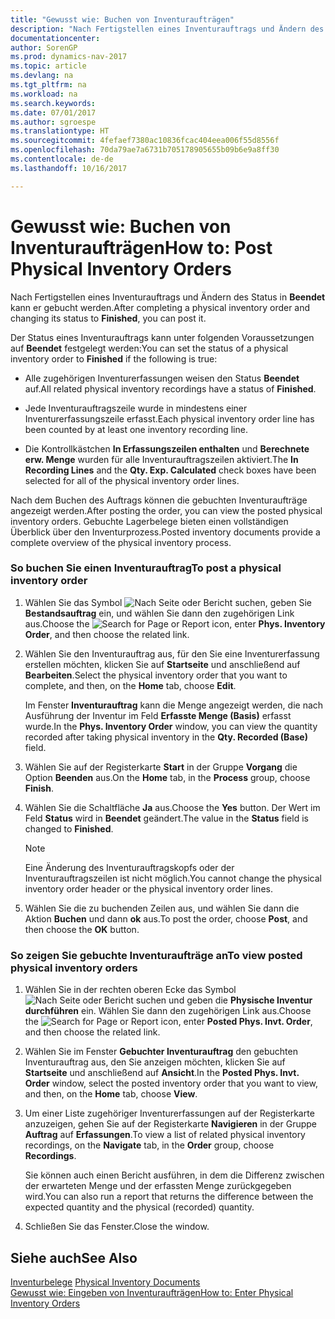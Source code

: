 ```yaml
---
title: "Gewusst wie: Buchen von Inventuraufträgen"
description: "Nach Fertigstellen eines Inventurauftrags und Ändern des Status in **Beendet** kann er gebucht werden."
documentationcenter: 
author: SorenGP
ms.prod: dynamics-nav-2017
ms.topic: article
ms.devlang: na
ms.tgt_pltfrm: na
ms.workload: na
ms.search.keywords: 
ms.date: 07/01/2017
ms.author: sgroespe
ms.translationtype: HT
ms.sourcegitcommit: 4fefaef7380ac10836fcac404eea006f55d8556f
ms.openlocfilehash: 70da79ae7a6731b705178905655b09b6e9a8ff30
ms.contentlocale: de-de
ms.lasthandoff: 10/16/2017

---
```

# <a name="how-to-post-physical-inventory-orders"></a><span data-ttu-id="e659e-103">Gewusst wie: Buchen von Inventuraufträgen</span><span class="sxs-lookup"><span data-stu-id="e659e-103">How to: Post Physical Inventory Orders</span></span>
<span data-ttu-id="e659e-104">Nach Fertigstellen eines Inventurauftrags und Ändern des Status in **Beendet** kann er gebucht werden.</span><span class="sxs-lookup"><span data-stu-id="e659e-104">After completing a physical inventory order and changing its status to **Finished**, you can post it.</span></span>  
  
 <span data-ttu-id="e659e-105">Der Status eines Inventurauftrags kann unter folgenden Voraussetzungen auf **Beendet** festgelegt werden:</span><span class="sxs-lookup"><span data-stu-id="e659e-105">You can set the status of a physical inventory order to **Finished** if the following is true:</span></span>  
  
-   <span data-ttu-id="e659e-106">Alle zugehörigen Inventurerfassungen weisen den Status **Beendet** auf.</span><span class="sxs-lookup"><span data-stu-id="e659e-106">All related physical inventory recordings have a status of **Finished**.</span></span>  
  
-   <span data-ttu-id="e659e-107">Jede Inventurauftragszeile wurde in mindestens einer Inventurerfassungszeile erfasst.</span><span class="sxs-lookup"><span data-stu-id="e659e-107">Each physical inventory order line has been counted by at least one inventory recording line.</span></span>  
  
-   <span data-ttu-id="e659e-108">Die Kontrollkästchen **In Erfassungszeilen enthalten** und **Berechnete erw. Menge** wurden für alle Inventurauftragszeilen aktiviert.</span><span class="sxs-lookup"><span data-stu-id="e659e-108">The **In Recording Lines** and the **Qty. Exp. Calculated** check boxes have been selected for all of the physical inventory order lines.</span></span>  
  
 <span data-ttu-id="e659e-109">Nach dem Buchen des Auftrags können die gebuchten Inventuraufträge angezeigt werden.</span><span class="sxs-lookup"><span data-stu-id="e659e-109">After posting the order, you can view the posted physical inventory orders.</span></span> <span data-ttu-id="e659e-110">Gebuchte Lagerbelege bieten einen vollständigen Überblick über den Inventurprozess.</span><span class="sxs-lookup"><span data-stu-id="e659e-110">Posted inventory documents provide a complete overview of the physical inventory process.</span></span>  
  
### <a name="to-post-a-physical-inventory-order"></a><span data-ttu-id="e659e-111">So buchen Sie einen Inventurauftrag</span><span class="sxs-lookup"><span data-stu-id="e659e-111">To post a physical inventory order</span></span>  
  
1.  <span data-ttu-id="e659e-112">Wählen Sie das Symbol ![Nach Seite oder Bericht suchen](media/ui-search/search_small.png "Symbol „Nach Seite oder Bericht suchen”"), geben Sie **Bestandsauftrag** ein, und wählen Sie dann den zugehörigen Link aus.</span><span class="sxs-lookup"><span data-stu-id="e659e-112">Choose the ![Search for Page or Report](media/ui-search/search_small.png "Search for Page or Report icon") icon, enter **Phys. Inventory Order**, and then choose the related link.</span></span>  
  
2.  <span data-ttu-id="e659e-113">Wählen Sie den Inventurauftrag aus, für den Sie eine Inventurerfassung erstellen möchten, klicken Sie auf **Startseite** und anschließend auf **Bearbeiten**.</span><span class="sxs-lookup"><span data-stu-id="e659e-113">Select the physical inventory order that you want to complete, and then, on the **Home** tab, choose **Edit**.</span></span>  
  
     <span data-ttu-id="e659e-114">Im Fenster **Inventurauftrag** kann die Menge angezeigt werden, die nach Ausführung der Inventur im Feld **Erfasste Menge (Basis)** erfasst wurde.</span><span class="sxs-lookup"><span data-stu-id="e659e-114">In the **Phys. Inventory Order** window, you can view the quantity recorded after taking physical inventory in the **Qty. Recorded (Base)** field.</span></span>  
  
3.  <span data-ttu-id="e659e-115">Wählen Sie auf der Registerkarte **Start** in der Gruppe **Vorgang** die Option **Beenden** aus.</span><span class="sxs-lookup"><span data-stu-id="e659e-115">On the **Home** tab, in the **Process** group, choose **Finish**.</span></span>  
  
4.  <span data-ttu-id="e659e-116">Wählen Sie die Schaltfläche **Ja** aus.</span><span class="sxs-lookup"><span data-stu-id="e659e-116">Choose the **Yes** button.</span></span> <span data-ttu-id="e659e-117">Der Wert im Feld **Status** wird in **Beendet** geändert.</span><span class="sxs-lookup"><span data-stu-id="e659e-117">The value in the **Status** field is changed to **Finished**.</span></span>  
  
    > [!NOTE]  
    >  <span data-ttu-id="e659e-118">Eine Änderung des Inventurauftragskopfs oder der Inventurauftragszeilen ist nicht möglich.</span><span class="sxs-lookup"><span data-stu-id="e659e-118">You cannot change the physical inventory order header or the physical inventory order lines.</span></span>  
  
5.  <span data-ttu-id="e659e-119">Wählen Sie die zu buchenden Zeilen aus, und wählen Sie dann die Aktion **Buchen** und dann **ok** aus.</span><span class="sxs-lookup"><span data-stu-id="e659e-119">To post the order, choose **Post**, and then choose the **OK** button.</span></span>  
  
### <a name="to-view-posted-physical-inventory-orders"></a><span data-ttu-id="e659e-120">So zeigen Sie gebuchte Inventuraufträge an</span><span class="sxs-lookup"><span data-stu-id="e659e-120">To view posted physical inventory orders</span></span>  
  
1.  <span data-ttu-id="e659e-121">Wählen Sie in der rechten oberen Ecke das Symbol ![Nach Seite oder Bericht suchen](media/ui-search/search_small.png "Nach Seite oder Bericht suchen") und geben die **Physische Inventur durchführen** ein. Wählen Sie dann den zugehörigen Link aus.</span><span class="sxs-lookup"><span data-stu-id="e659e-121">Choose the ![Search for Page or Report](media/ui-search/search_small.png "Search for Page or Report icon") icon, enter **Posted Phys. Invt. Order**, and then choose the related link.</span></span>  
  
2.  <span data-ttu-id="e659e-122">Wählen Sie im Fenster **Gebuchter Inventurauftrag** den gebuchten Inventurauftrag aus, den Sie anzeigen möchten, klicken Sie auf **Startseite** und anschließend auf **Ansicht**.</span><span class="sxs-lookup"><span data-stu-id="e659e-122">In the **Posted Phys. Invt. Order** window, select the posted inventory order that you want to view, and then, on the **Home** tab, choose **View**.</span></span>  
  
3.  <span data-ttu-id="e659e-123">Um einer Liste zugehöriger Inventurerfassungen auf der Registerkarte anzuzeigen, gehen Sie auf der Registerkarte **Navigieren** in der Gruppe **Auftrag** auf **Erfassungen**.</span><span class="sxs-lookup"><span data-stu-id="e659e-123">To view a list of related physical inventory recordings, on the **Navigate** tab, in the **Order** group, choose **Recordings**.</span></span>  
  
     <span data-ttu-id="e659e-124">Sie können auch einen Bericht ausführen, in dem die Differenz zwischen der erwarteten Menge und der erfassten Menge zurückgegeben wird.</span><span class="sxs-lookup"><span data-stu-id="e659e-124">You can also run a report that returns the difference between the expected quantity and the physical (recorded) quantity.</span></span>  
  
4.  <span data-ttu-id="e659e-125">Schließen Sie das Fenster.</span><span class="sxs-lookup"><span data-stu-id="e659e-125">Close the window.</span></span>  
  
## <a name="see-also"></a><span data-ttu-id="e659e-126">Siehe auch</span><span class="sxs-lookup"><span data-stu-id="e659e-126">See Also</span></span>  
 <span data-ttu-id="e659e-127">[Inventurbelege](physical-inventory-documents.md) </span><span class="sxs-lookup"><span data-stu-id="e659e-127">[Physical Inventory Documents](physical-inventory-documents.md) </span></span>  
 [<span data-ttu-id="e659e-128">Gewusst wie: Eingeben von Inventuraufträgen</span><span class="sxs-lookup"><span data-stu-id="e659e-128">How to: Enter Physical Inventory Orders</span></span>](how-to-enter-physical-inventory-orders.md)
